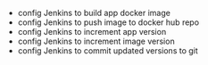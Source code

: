 - config Jenkins to build app docker image
- config Jenkins to push image to docker hub repo
- config Jenkins to increment app version
- config Jenkins to increment image version
- config Jenkins to commit updated versions to git